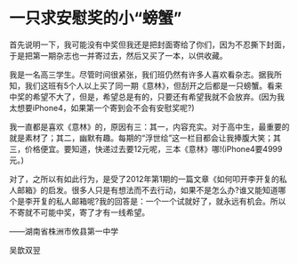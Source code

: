 # 一只求安慰奖的小“螃蟹”

首先说明一下，我可能没有中奖但我还是把封面寄给了你们，因为不忍撕下封面，于是把第一期杂志也一并寄过去，然后又买了一本，以供收藏。 

我是一名高三学生。尽管时间很紧张，我们班仍然有许多人喜欢看杂志。据我所知，我们这班有5个人以上买了同一期《意林》，但刮开之后都是一只螃蟹。看来中奖的希望不大了，但是，希望总是有的，只要还有希望我就不会放弃。(因为我太想要iPhone4，如果第一个寄到会不会有安慰奖呢?) 

我一直都是喜欢《意林》的，原因有三：其一，内容充实。对于高中生，最重要的就是素材了；其二，幽默有趣。每期的“浮世绘”这一栏目都会让我捧腹大笑；其三，价格便宜。要知道，快递过去要12元呢，三本《意林》哪!(iPhone4要4999元。) 

对了，之所以有如此行为，是受了2012年第1期的一篇文章《如何叩开李开复的私人邮箱》的启发。很多人只是有想法而不去行动，如果不是怎么办?谁又能知道哪个是李开复的私人邮箱呢?我的回答是：一个一个试就好了，就永远有机会。所以不寄就不可能中奖，寄了才有一线希望。 

——湖南省株洲市攸县第一中学 

吴歆双翌